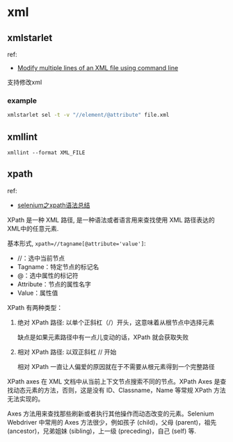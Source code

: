 # xml

## xmlstarlet
ref:
- [Modify multiple lines of an XML file using command line](https://unix.stackexchange.com/questions/309676/modify-multiple-lines-of-an-xml-file-using-command-line)

支持修改xml

### example
```bash
xmlstarlet sel -t -v "//element/@attribute" file.xml
```

## xmllint
`xmllint --format XML_FILE`

## xpath
ref:
- [selenium之xpath语法总结](https://learnku.com/articles/50459)

XPath 是一种 XML 路径, 是一种语法或者语言用来查找使用 XML 路径表达的XML中的任意元素.

基本形式, `xpath=//tagname[@attribute='value']`:
- //：选中当前节点
- Tagname：特定节点的标记名
- @：选中属性的标记符
- Attribute：节点的属性名字
- Value：属性值


XPath 有两种类型：
1. 绝对 XPath 路径: 以单个正斜杠（/）开头，这意味着从根节点中选择元素

	缺点是如果元素路径中有一点儿变动的话，XPath 就会获取失败
2. 相对 XPath 路径: 以双正斜杠 // 开始

	相对 XPath 一直让人偏爱的原因就在于不需要从根元素得到一个完整路径

XPath axes 在 XML 文档中从当前上下文节点搜索不同的节点。XPath Axes 是查找动态元素的方法，否则，这是没有 ID、Classname，Name 等常规 XPath 方法无法实现的。

Axes 方法用来查找那些刷新或者执行其他操作而动态改变的元素。Selenium Webdriver 中常用的 Axes 方法很少，例如孩子 (child)，父母 (parent)，祖先 (ancestor)，兄弟姐妹 (sibling)，上一级 (preceding)，自己 (self) 等.